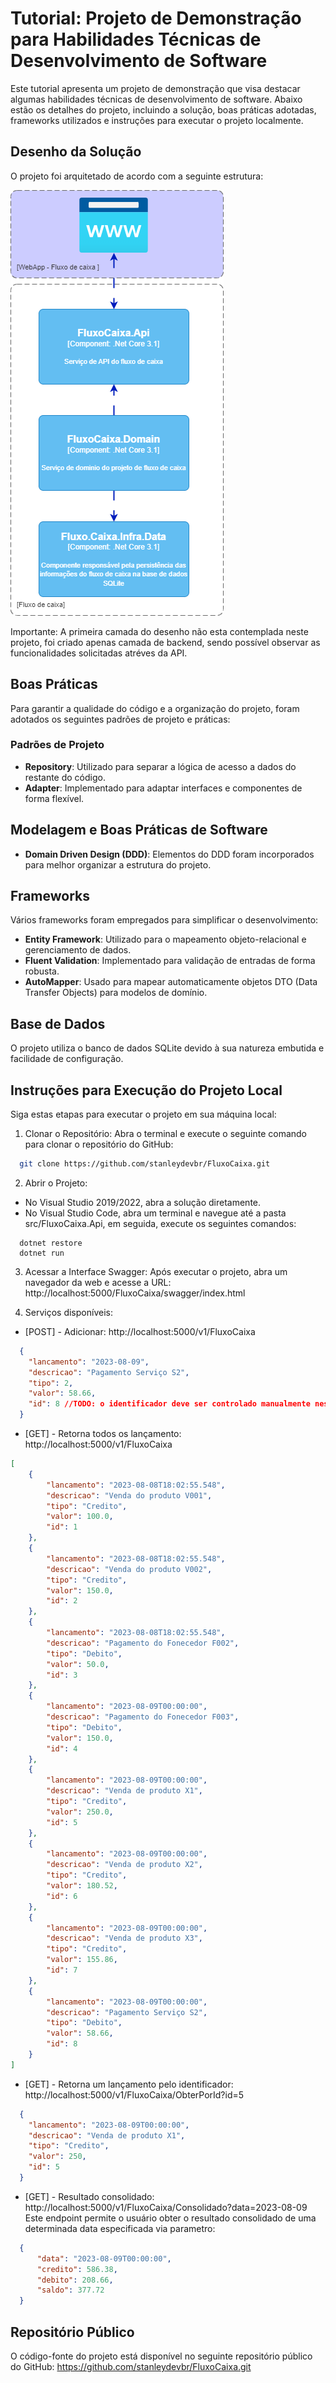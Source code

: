 # Tutorial: Projeto de Demonstração para Habilidades Técnicas de Desenvolvimento de Software 
Este tutorial apresenta um projeto de demonstração que visa destacar algumas habilidades técnicas de desenvolvimento de software. Abaixo estão os detalhes do projeto, incluindo a solução, boas práticas adotadas, frameworks utilizados e instruções para executar o projeto localmente.

## Desenho da Solução
O projeto foi arquitetado de acordo com a seguinte estrutura:

![alt text](desinger.png "Arquitetura")

Importante: A primeira camada do desenho não esta contemplada neste projeto, foi criado apenas camada de backend, sendo possível observar as funcionalidades solicitadas atréves da API. 

## Boas Práticas
Para garantir a qualidade do código e a organização do projeto, foram adotados os seguintes padrões de projeto e práticas:

### Padrões de Projeto
  * **Repository**: Utilizado para separar a lógica de acesso a dados do restante do código.
  * **Adapter**:  Implementado para adaptar interfaces e componentes de forma flexível.

## Modelagem e Boas Práticas de Software
* **Domain Driven Design (DDD)**: Elementos do DDD foram incorporados para melhor organizar a estrutura do projeto.

## Frameworks
Vários frameworks foram empregados para simplificar o desenvolvimento:
* **Entity Framework**: Utilizado para o mapeamento objeto-relacional e gerenciamento de dados.
* **Fluent Validation**: Implementado para validação de entradas de forma robusta.
* **AutoMapper**: Usado para mapear automaticamente objetos DTO (Data Transfer Objects) para modelos de domínio.

## Base de Dados
O projeto utiliza o banco de dados SQLite devido à sua natureza embutida e facilidade de configuração.

## Instruções para Execução do Projeto Local
Siga estas etapas para executar o projeto em sua máquina local:

1. Clonar o Repositório:
Abra o terminal e execute o seguinte comando para clonar o repositório do GitHub:
```bash
  git clone https://github.com/stanleydevbr/FluxoCaixa.git
```
2. Abrir o Projeto:
* No Visual Studio 2019/2022, abra a solução diretamente.
* No Visual Studio Code, abra um terminal e navegue até a pasta src/FluxoCaixa.Api, em seguida, execute os seguintes comandos:
```shell
  dotnet restore
  dotnet run
```
3. Acessar a Interface Swagger:
Após executar o projeto, abra um navegador da web e acesse a URL: http://localhost:5000/FluxoCaixa/swagger/index.html

4. Serviços disponíveis: 
* [POST] - Adicionar: http://localhost:5000/v1/FluxoCaixa
```json
  {
    "lancamento": "2023-08-09",
    "descricao": "Pagamento Serviço S2",
    "tipo": 2,
    "valor": 58.66,
    "id": 8 //TODO: o identificador deve ser controlado manualmente neste projeto
  }
```

* [GET] - Retorna todos os lançamento: http://localhost:5000/v1/FluxoCaixa
```json
[
    {
        "lancamento": "2023-08-08T18:02:55.548",
        "descricao": "Venda do produto V001",
        "tipo": "Credito",
        "valor": 100.0,
        "id": 1
    },
    {
        "lancamento": "2023-08-08T18:02:55.548",
        "descricao": "Venda do produto V002",
        "tipo": "Credito",
        "valor": 150.0,
        "id": 2
    },
    {
        "lancamento": "2023-08-08T18:02:55.548",
        "descricao": "Pagamento do Fonecedor F002",
        "tipo": "Debito",
        "valor": 50.0,
        "id": 3
    },
    {
        "lancamento": "2023-08-09T00:00:00",
        "descricao": "Pagamento do Fonecedor F003",
        "tipo": "Debito",
        "valor": 150.0,
        "id": 4
    },
    {
        "lancamento": "2023-08-09T00:00:00",
        "descricao": "Venda de produto X1",
        "tipo": "Credito",
        "valor": 250.0,
        "id": 5
    },
    {
        "lancamento": "2023-08-09T00:00:00",
        "descricao": "Venda de produto X2",
        "tipo": "Credito",
        "valor": 180.52,
        "id": 6
    },
    {
        "lancamento": "2023-08-09T00:00:00",
        "descricao": "Venda de produto X3",
        "tipo": "Credito",
        "valor": 155.86,
        "id": 7
    },
    {
        "lancamento": "2023-08-09T00:00:00",
        "descricao": "Pagamento Serviço S2",
        "tipo": "Debito",
        "valor": 58.66,
        "id": 8
    }
]
```
* [GET] - Retorna um lançamento pelo identificador: http://localhost:5000/v1/FluxoCaixa/ObterPorId?id=5
```json
  {
    "lancamento": "2023-08-09T00:00:00",
    "descricao": "Venda de produto X1",
    "tipo": "Credito",
    "valor": 250,
    "id": 5
  }
```
* [GET] - Resultado consolidado: http://localhost:5000/v1/FluxoCaixa/Consolidado?data=2023-08-09
Este endpoint permite o usuário obter o resultado consolidado de uma determinada data especificada via parametro:
```json
  {
      "data": "2023-08-09T00:00:00",
      "credito": 586.38,
      "debito": 208.66,
      "saldo": 377.72
  }
```
## Repositório Público
O código-fonte do projeto está disponível no seguinte repositório público do GitHub: https://github.com/stanleydevbr/FluxoCaixa.git